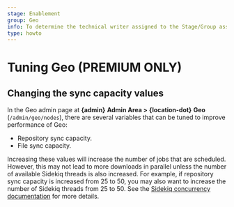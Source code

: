```yaml
---
stage: Enablement
group: Geo
info: To determine the technical writer assigned to the Stage/Group associated with this page, see https://about.gitlab.com/handbook/engineering/ux/technical-writing/#designated-technical-writers
type: howto
---
```


# Tuning Geo **(PREMIUM ONLY)**

## Changing the sync capacity values

In the Geo admin page at **{admin}** **Admin Area >** **{location-dot}** **Geo** (`/admin/geo/nodes`),
there are several variables that can be tuned to improve performance of Geo:

- Repository sync capacity.
- File sync capacity.

Increasing these values will increase the number of jobs that are scheduled.
However, this may not lead to more downloads in parallel unless the number of
available Sidekiq threads is also increased. For example, if repository sync
capacity is increased from 25 to 50, you may also want to increase the number
of Sidekiq threads from 25 to 50. See the
[Sidekiq concurrency documentation](../../operations/extra_sidekiq_processes.md#number-of-threads)
for more details.
